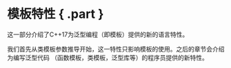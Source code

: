 # 模板特性 { .part }

这一部分介绍了C++17为泛型编程（即模板）提供的新的语言特性。

我们首先从类模板参数推导开始，这一特性只影响模板的使用。之后的章节会介绍为编写泛型代码
（函数模板，类模板，泛型库等）的程序员提供的新特性。
